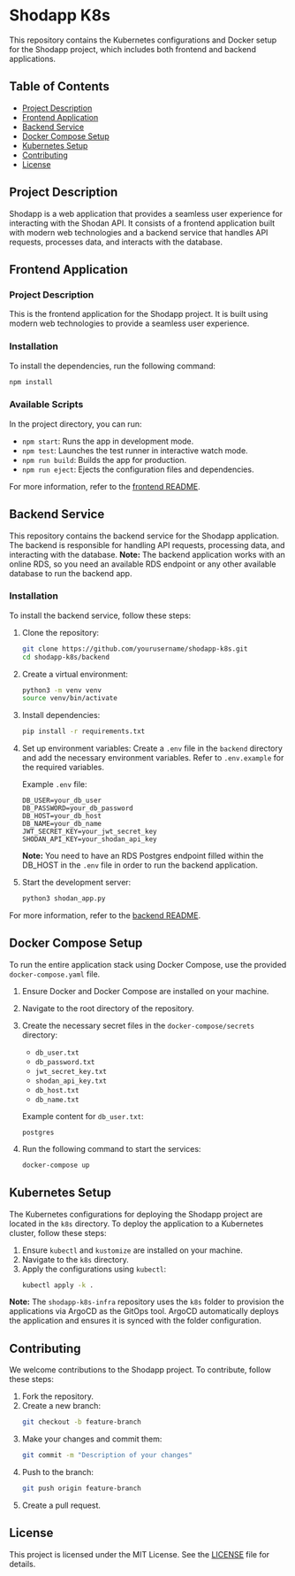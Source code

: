 # Shodapp K8s

This repository contains the Kubernetes configurations and Docker setup for the Shodapp project, which includes both frontend and backend applications.

## Table of Contents

- [Project Description](#project-description)
- [Frontend Application](#frontend-application)
- [Backend Service](#backend-service)
- [Docker Compose Setup](#docker-compose-setup)
- [Kubernetes Setup](#kubernetes-setup)
- [Contributing](#contributing)
- [License](#license)

## Project Description

Shodapp is a web application that provides a seamless user experience for interacting with the Shodan API. It consists of a frontend application built with modern web technologies and a backend service that handles API requests, processes data, and interacts with the database.

## Frontend Application

### Project Description

This is the frontend application for the Shodapp project. It is built using modern web technologies to provide a seamless user experience.

### Installation

To install the dependencies, run the following command:

```bash
npm install
```

### Available Scripts

In the project directory, you can run:

- `npm start`: Runs the app in development mode.
- `npm test`: Launches the test runner in interactive watch mode.
- `npm run build`: Builds the app for production.
- `npm run eject`: Ejects the configuration files and dependencies.

For more information, refer to the [frontend README](./frontend/README.md).

## Backend Service

This repository contains the backend service for the Shodapp application. The backend is responsible for handling API requests, processing data, and interacting with the database.
**Note:** The backend application works with an online RDS, so you need an available RDS endpoint or any other available database to run the backend app.


### Installation

To install the backend service, follow these steps:

1. Clone the repository:
    ```bash
    git clone https://github.com/yourusername/shodapp-k8s.git
    cd shodapp-k8s/backend
    ```

2. Create a virtual environment:
    ```bash
    python3 -m venv venv
    source venv/bin/activate
    ```

3. Install dependencies:
    ```bash
    pip install -r requirements.txt
    ```

4. Set up environment variables:
    Create a `.env` file in the `backend` directory and add the necessary environment variables. Refer to `.env.example` for the required variables.

    Example `.env` file:
    ```
    DB_USER=your_db_user
    DB_PASSWORD=your_db_password
    DB_HOST=your_db_host
    DB_NAME=your_db_name
    JWT_SECRET_KEY=your_jwt_secret_key
    SHODAN_API_KEY=your_shodan_api_key
    ```

    **Note:** You need to have an RDS Postgres endpoint filled within the DB_HOST in the `.env` file in order to run the backend application.

5. Start the development server:
    ```bash
    python3 shodan_app.py
    ```

For more information, refer to the [backend README](./backend/README.md).

## Docker Compose Setup

To run the entire application stack using Docker Compose, use the provided `docker-compose.yaml` file.

1. Ensure Docker and Docker Compose are installed on your machine.
2. Navigate to the root directory of the repository.
3. Create the necessary secret files in the `docker-compose/secrets` directory:
    - `db_user.txt`
    - `db_password.txt`
    - `jwt_secret_key.txt`
    - `shodan_api_key.txt`
    - `db_host.txt`
    - `db_name.txt`

    Example content for `db_user.txt`:
    ```
    postgres
    ```

4. Run the following command to start the services:
    ```bash
    docker-compose up
    ```

## Kubernetes Setup

The Kubernetes configurations for deploying the Shodapp project are located in the `k8s` directory. To deploy the application to a Kubernetes cluster, follow these steps:

1. Ensure `kubectl` and `kustomize` are installed on your machine.
2. Navigate to the `k8s` directory.
3. Apply the configurations using `kubectl`:
    ```bash
    kubectl apply -k .
    ```

**Note:** The `shodapp-k8s-infra` repository uses the `k8s` folder to provision the applications via ArgoCD as the GitOps tool. ArgoCD automatically deploys the application and ensures it is synced with the folder configuration.

## Contributing

We welcome contributions to the Shodapp project. To contribute, follow these steps:

1. Fork the repository.
2. Create a new branch:
    ```bash
    git checkout -b feature-branch
    ```
3. Make your changes and commit them:
    ```bash
    git commit -m "Description of your changes"
    ```
4. Push to the branch:
    ```bash
    git push origin feature-branch
    ```
5. Create a pull request.

## License

This project is licensed under the MIT License. See the [LICENSE](./LICENSE) file for details.